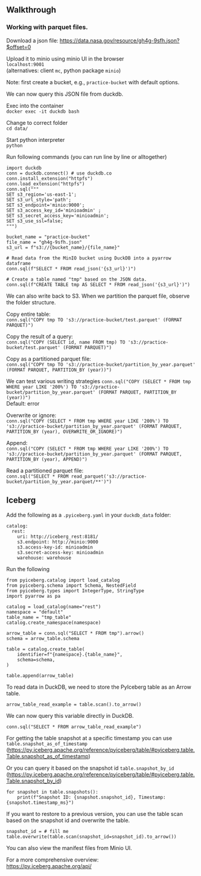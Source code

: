 
## Walkthrough

### Working with parquet files. 

Download a json file:
https://data.nasa.gov/resource/gh4g-9sfh.json?$offset=0

Upload it to minio using minio UI in the browser  
`localhost:9001`  
(alternatives: client `mc`, python package `minio`)  

Note: first create a bucket, e.g., `practice-bucket` with default options.

We can now query this JSON file from duckdb. 

Exec into the container  
`docker exec -it duckdb bash`

Change to correct folder  
`cd data/`

Start python interpreter   
`python`

Run following commands (you can run line by line or alltogether)  
```
import duckdb
conn = duckdb.connect() # use duckdb.co
conn.install_extension("httpfs")
conn.load_extension("httpfs")
conn.sql("""
SET s3_region='us-east-1';
SET s3_url_style='path';
SET s3_endpoint='minio:9000';
SET s3_access_key_id='minioadmin' ;
SET s3_secret_access_key='minioadmin';
SET s3_use_ssl=false;
""")

bucket_name = "practice-bucket"
file_name = "gh4g-9sfh.json"
s3_url = f"s3://{bucket_name}/{file_name}"

# Read data from the MinIO bucket using DuckDB into a pyarrow dataframe
conn.sql(f"SELECT * FROM read_json('{s3_url}')")

# Create a table named "tmp" based on the JSON data.
conn.sql(f"CREATE TABLE tmp AS SELECT * FROM read_json('{s3_url}')")
``` 

We can also write back to S3. When we partition the parquet file, observe the folder structure.

Copy entire table:  
`conn.sql("COPY tmp TO 's3://practice-bucket/test.parquet' (FORMAT PARQUET)")`

Copy the result of a query:  
`conn.sql("COPY (SELECT id, name FROM tmp) TO 's3://practice-bucket/test.parquet' (FORMAT PARQUET)")`

Copy as a partitioned parquet file:  
`conn.sql("COPY tmp TO 's3://practice-bucket/partition_by_year.parquet' (FORMAT PARQUET, PARTITION_BY (year))")`

We can test various writing strategies
`conn.sql("COPY (SELECT * FROM tmp WHERE year LIKE '200%') TO 's3://practice-bucket/partition_by_year.parquet' (FORMAT PARQUET, PARTITION_BY (year))")`  
Default: error

Overwrite or ignore:  
`conn.sql("COPY (SELECT * FROM tmp WHERE year LIKE '200%') TO 's3://practice-bucket/partition_by_year.parquet' (FORMAT PARQUET, PARTITION_BY (year), OVERWRITE_OR_IGNORE)")`

Append:  
`conn.sql("COPY (SELECT * FROM tmp WHERE year LIKE '200%') TO 's3://practice-bucket/partition_by_year.parquet' (FORMAT PARQUET, PARTITION_BY (year), APPEND)")`

Read a partitioned parquet file:  
`conn.sql("SELECT * FROM read_parquet('s3://practice-bucket/partition_by_year.parquet/**')")`


## Iceberg

Add the following as a `.pyiceberg.yaml` in your `duckdb_data` folder:  
```
catalog:
  rest:
    uri: http://iceberg_rest:8181/
    s3.endpoint: http://minio:9000
    s3.access-key-id: minioadmin
    s3.secret-access-key: minioadmin
    warehouse: warehouse
```

Run the following 
```
from pyiceberg.catalog import load_catalog
from pyiceberg.schema import Schema, NestedField
from pyiceberg.types import IntegerType, StringType
import pyarrow as pa

catalog = load_catalog(name="rest")
namespace = "default"
table_name = "tmp_table"
catalog.create_namespace(namespace)

arrow_table = conn.sql("SELECT * FROM tmp").arrow()
schema = arrow_table.schema

table = catalog.create_table(
    identifier=f"{namespace}.{table_name}",
    schema=schema,
)

table.append(arrow_table)

```

To read data in DuckDB, we need to store the PyIceberg table as an Arrow table.  

```
arrow_table_read_example = table.scan().to_arrow()
```

We can now query this variable directly in DuckDB.

```
conn.sql("SELECT * FROM arrow_table_read_example")
```


For getting the table snapshot at a specific timestamp you can use `table.snapshot_as_of_timestamp`  
(https://py.iceberg.apache.org/reference/pyiceberg/table/#pyiceberg.table.Table.snapshot_as_of_timestamp)

Or you can query it based on the snapshot id `table.snapshot_by_id`  
(https://py.iceberg.apache.org/reference/pyiceberg/table/#pyiceberg.table.Table.snapshot_by_id)

```
for snapshot in table.snapshots():
    print(f"Snapshot ID: {snapshot.snapshot_id}, Timestamp: {snapshot.timestamp_ms}")
```

If you want to restore to a previous version, you can use the table scan based on the snapshot id and overwrite the table.   
```
snapshot_id = # fill me
table.overwrite(table.scan(snapshot_id=snapshot_id).to_arrow())
```

You can also view the manifest files from Minio UI.

For a more comprehensive overview:  
https://py.iceberg.apache.org/api/


